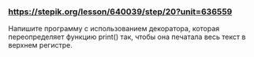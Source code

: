 ### https://stepik.org/lesson/640039/step/20?unit=636559

Напишите программу с использованием декоратора, которая переопределяет функцию print() так, чтобы она печатала весь текст в верхнем регистре.


